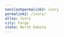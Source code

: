 ```yaml
---
﻿nonslashpermalink2: ivory
permalink2: /ivory/
alley: Ivory
city: Fargo
state: North Dakota
---
```

